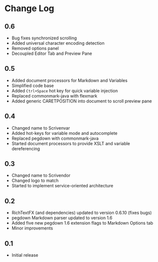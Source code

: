 # Change Log

## 0.6

- Bug fixes synchronized scrolling
- Added universal character encoding detection
- Removed options panel
- Decoupled Editor Tab and Preview Pane

## 0.5

- Added document processors for Markdown and Variables
- Simplified code base
- Added `Ctrl+Space` hot key for quick variable injection
- Replaced commonmark-java with flexmark
- Added generic CARETPOSITION into document to scroll preview pane

## 0.4

- Changed name to Scrivenvar
- Added hot-keys for variable mode and autocomplete
- Replaced pegdown with commonmark-java
- Started document processors to provide XSLT and variable dereferencing

## 0.3

- Changed name to Scrivendor
- Changed logo to match
- Started to implement service-oriented architecture

## 0.2
- RichTextFX (and dependencies) updated to version 0.6.10 (fixes bugs)
- pegdown Markdown parser updated to version 1.6
- Added five new pegdown 1.6 extension flags to Markdown Options tab
- Minor improvements

## 0.1

- Initial release
